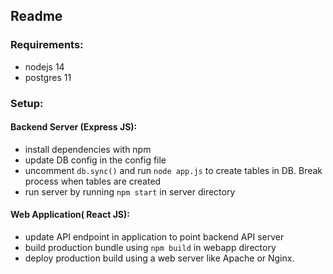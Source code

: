 ## Readme

### Requirements:
- nodejs 14 
- postgres 11

### Setup:
#### Backend Server (Express JS):
- install dependencies with npm
- update DB config in the config file
- uncomment  `db.sync()` and run  `node app.js` to create tables in DB. Break process when tables are created
- run server by running `npm start` in server directory

#### Web Application( React JS):
- update API endpoint in application to point backend API server
- build production bundle using `npm build` in webapp directory
- deploy production build using a web server like Apache or Nginx.

